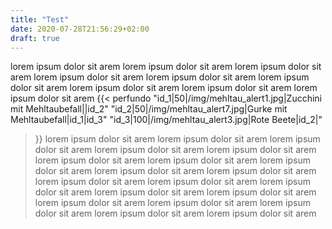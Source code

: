 ```yaml
---
title: "Test"
date: 2020-07-28T21:56:29+02:00
draft: true
---
```

lorem ipsum dolor sit arem 
lorem ipsum dolor sit arem 
lorem ipsum dolor sit arem 
lorem ipsum dolor sit arem 
lorem ipsum dolor sit arem 
lorem ipsum dolor sit arem 
lorem ipsum dolor sit arem 
lorem ipsum dolor sit arem 
lorem ipsum dolor sit arem 
{{< perfundo
"id_1|50|/img/mehltau_alert1.jpg|Zucchini mit Mehltaubefall||id_2"
"id_2|50|/img/mehltau_alert7.jpg|Gurke mit Mehltaubefall|id_1|id_3"
"id_3|100|/img/mehltau_alert3.jpg|Rote Beete|id_2|"
>}}
lorem ipsum dolor sit arem 
lorem ipsum dolor sit arem 
lorem ipsum dolor sit arem 
lorem ipsum dolor sit arem 
lorem ipsum dolor sit arem 
lorem ipsum dolor sit arem 
lorem ipsum dolor sit arem 
lorem ipsum dolor sit arem 
lorem ipsum dolor sit arem 
lorem ipsum dolor sit arem 
lorem ipsum dolor sit arem 
lorem ipsum dolor sit arem 
lorem ipsum dolor sit arem 
lorem ipsum dolor sit arem 
lorem ipsum dolor sit arem 
lorem ipsum dolor sit arem 
lorem ipsum dolor sit arem 
lorem ipsum dolor sit arem 
lorem ipsum dolor sit arem 
lorem ipsum dolor sit arem 